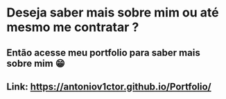 # Deseja saber mais sobre mim ou até mesmo me contratar ?
## Então acesse meu portfolio para saber mais sobre mim 😁
## Link: https://antoniov1ctor.github.io/Portfolio/
